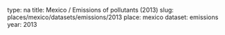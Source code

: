 type: na
title: Mexico / Emissions of pollutants (2013)
slug: places/mexico/datasets/emissions/2013
place: mexico
dataset: emissions
year: 2013
